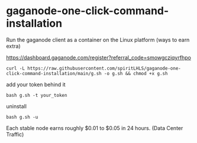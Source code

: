 # gaganode-one-click-command-installation

Run the gaganode client as a container on the Linux platform (ways to earn extra) 

https://dashboard.gaganode.com/register?referral_code=smowgcziqyrfhpo

```
curl -L https://raw.githubusercontent.com/spiritLHLS/gaganode-one-click-command-installation/main/g.sh -o g.sh && chmod +x g.sh
```

add your token behind it

```
bash g.sh -t your_token
``` 

uninstall

```
bash g.sh -u
```

Each stable node earns roughly $0.01 to $0.05 in 24 hours. (Data Center Traffic)
